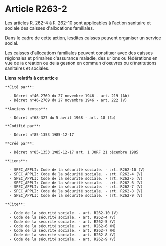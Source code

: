 # Article R263-2

Les articles R. 262-4 à R. 262-10 sont applicables à l'action sanitaire et sociale des caisses d'allocations familiales.

Dans le cadre de cette action, lesdites caisses peuvent organiser un service social.

Les caisses d'allocations familiales peuvent constituer avec des caisses régionales et primaires d'assurance maladie, des
unions ou fédérations en vue de la création ou de la gestion en commun d'oeuvres ou d'institutions sanitaires et sociales.

**Liens relatifs à cet article**

	**Cité par**:

	  - Décret n°46-2769 du 27 novembre 1946 - art. 219 (Ab)
	  - Décret n°46-2769 du 27 novembre 1946 - art. 222 (V)

	**Anciens textes**:

	  - Décret n°68-327 du 5 avril 1968 - art. 18 (Ab)

	**Codifié par**:

	  - Décret n°85-1353 1985-12-17

	**Créé par**:

	  - Décret n°85-1353 1985-12-17 art. 1 JORF 21 décembre 1985

	**Liens**:

	  - SPEC_APPLI: Code de la sécurité sociale. - art. R262-10 (V)
	  - SPEC_APPLI: Code de la sécurité sociale. - art. R262-4 (V)
	  - SPEC_APPLI: Code de la sécurité sociale. - art. R262-5 (V)
	  - SPEC_APPLI: Code de la sécurité sociale. - art. R262-6 (V)
	  - SPEC_APPLI: Code de la sécurité sociale. - art. R262-7 (V)
	  - SPEC_APPLI: Code de la sécurité sociale. - art. R262-8 (V)
	  - SPEC_APPLI: Code de la sécurité sociale. - art. R262-9 (V)

	**Cite**:

	  - Code de la sécurité sociale. - art. R262-10 (V)
	  - Code de la sécurité sociale. - art. R262-4 (V)
	  - Code de la sécurité sociale. - art. R262-5 (V)
	  - Code de la sécurité sociale. - art. R262-6 (M)
	  - Code de la sécurité sociale. - art. R262-7 (M)
	  - Code de la sécurité sociale. - art. R262-8 (V)
	  - Code de la sécurité sociale. - art. R262-9 (V)
